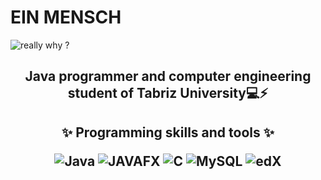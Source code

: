 # EIN MENSCH
<img  src="https://github.com/einmensch1847/einmensch1847/assets/171799731/2e69107f-b6ea-4452-8432-119f80e580f3" alt = "really why ?">

<h2 align = "center">Java programmer and computer engineering student of Tabriz University💻⚡

<h2 align = "center">✨ Programming skills and tools ✨
  
![Java](https://img.shields.io/badge/java-%23ED8B00.svg?style=for-the-badge&logo=openjdk&logoColor=white) ![JAVAFX](https://img.shields.io/badge/javafx-%23FF0000.svg?style=for-the-badge&logo=javafx&logoColor=white) ![C](https://img.shields.io/badge/c-%2300599C.svg?style=for-the-badge&logo=c&logoColor=white) ![MySQL](https://img.shields.io/badge/mysql-4479A1.svg?style=for-the-badge&logo=mysql&logoColor=white) ![edX](https://img.shields.io/badge/edX-%2302262B.svg?style=for-the-badge&logo=edX&logoColor=white) 
